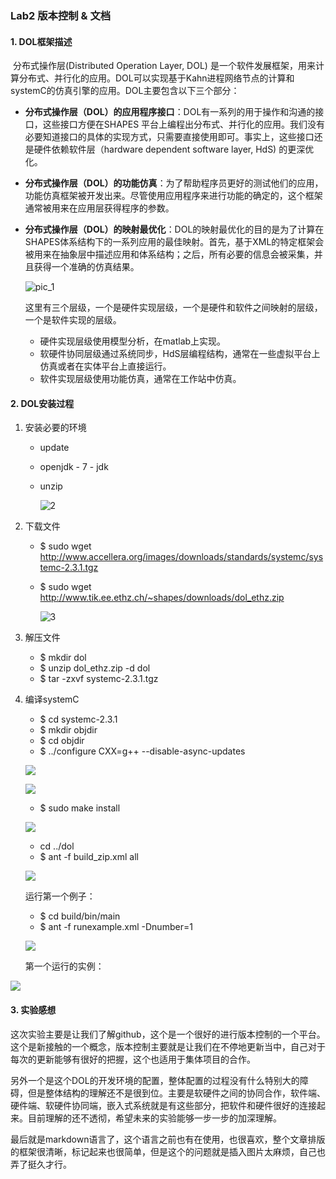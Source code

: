 ### Lab2 版本控制 & 文档

#### 1. DOL框架描述

​	分布式操作层(Distributed Operation Layer, DOL) 是一个软件发展框架，用来计算分布式、并行化的应用。DOL可以实现基于Kahn进程网络节点的计算和systemC的仿真引擎的应用。DOL主要包含以下三个部分：

- **分布式操作层（DOL）的应用程序接口**：DOL有一系列的用于操作和沟通的接口，这些接口方便在SHAPES 平台上编程出分布式、并行化的应用。我们没有必要知道接口的具体的实现方式，只需要直接使用即可。事实上，这些接口还是硬件依赖软件层（hardware dependent software layer, HdS) 的更深优化。

- **分布式操作层（DOL）的功能仿真**：为了帮助程序员更好的测试他们的应用，功能仿真框架被开发出来。尽管使用应用程序来进行功能的确定的，这个框架通常被用来在应用层获得程序的参数。

- **分布式操作层（DOL）的映射最优化**：DOL的映射最优化的目的是为了计算在SHAPES体系结构下的一系列应用的最佳映射。首先，基于XML的特定框架会被用来在抽象层中描述应用和体系结构；之后，所有必要的信息会被采集，并且获得一个准确的仿真结果。

  ![pic_1](https://raw.githubusercontent.com/junweiHuang45/learngit/master/lab1/1.png)

  这里有三个层级，一个是硬件实现层级，一个是硬件和软件之间映射的层级，一个是软件实现的层级。

  - 硬件实现层级使用模型分析，在matlab上实现。
  - 软硬件协同层级通过系统同步，HdS层编程结构，通常在一些虚拟平台上仿真或者在实体平台上直接运行。
  - 软件实现层级使用功能仿真，通常在工作站中仿真。

#### 2. DOL安装过程

1.   安装必要的环境

     - update

     - openjdk - 7 - jdk

     - unzip

       ![2](https://raw.githubusercontent.com/junweiHuang45/learngit/master/lab1/2.png)

2.   下载文件

     - $ sudo wget http://www.accellera.org/images/downloads/standards/systemc/systemc-2.3.1.tgz

     - $ sudo wget http://www.tik.ee.ethz.ch/~shapes/downloads/dol_ethz.zip

       ![3](https://raw.githubusercontent.com/junweiHuang45/learngit/master/lab1/3.png)

3.   解压文件

     - $ mkdir dol
     - $ unzip dol_ethz.zip -d dol
     - $ tar -zxvf systemc-2.3.1.tgz

4.   编译systemC

     - $ cd systemc-2.3.1
     - $ mkdir objdir
     - $ cd objdir
     - $ ../configure CXX=g++ --disable-async-updates

     ![](https://raw.githubusercontent.com/junweiHuang45/learngit/master/lab1/4.png)

     ![](https://raw.githubusercontent.com/junweiHuang45/learngit/master/lab1/5.png)

     - $ sudo make install

     ![](https://raw.githubusercontent.com/junweiHuang45/learngit/master/lab1/6.png)

     - cd ../dol
     - $ ant -f build_zip.xml all

     ![](https://raw.githubusercontent.com/junweiHuang45/learngit/master/lab1/7.png)

     运行第一个例子：

     - $ cd build/bin/main
     - $ ant -f runexample.xml -Dnumber=1

     ![](https://raw.githubusercontent.com/junweiHuang45/learngit/master/lab1/8.png)

     第一个运行的实例：

![](https://raw.githubusercontent.com/junweiHuang45/learngit/master/lab1/9.png)



#### 3. 实验感想

​	这次实验主要是让我们了解github，这个是一个很好的进行版本控制的一个平台。这个是新接触的一个概念，版本控制主要就是让我们在不停地更新当中，自己对于每次的更新能够有很好的把握，这个也适用于集体项目的合作。

​	另外一个是这个DOL的开发环境的配置，整体配置的过程没有什么特别大的障碍，但是整体结构的理解还不是很到位。主要是软硬件之间的协同合作，软件端、硬件端、软硬件协同端，嵌入式系统就是有这些部分，把软件和硬件很好的连接起来。目前理解的还不透彻，希望未来的实验能够一步一步的加深理解。

​	最后就是markdown语言了，这个语言之前也有在使用，也很喜欢，整个文章排版的框架很清晰，标记起来也很简单，但是这个的问题就是插入图片太麻烦，自己也弄了挺久才行。